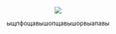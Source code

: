 <p align="center">
  <img src="https://github.com/Pr0n1xGH/scr/blob/main/logo_spribe.jpg" />
</p>
<p align="center">
  ыщпфощавышопщавышорвыапавы
</p>
